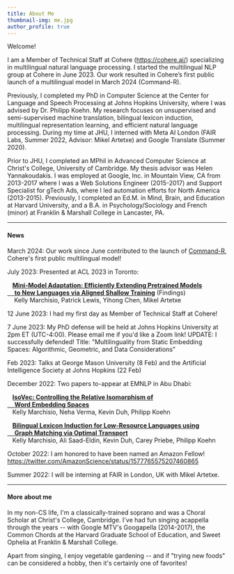 ```yaml
---
title: About Me
thumbnail-img: me.jpg
author_profile: true
---
```


Welcome!  

I am a Member of Technical Staff at Cohere (https://cohere.ai/) specializing in multilingual natural language processing.  I started the multilingual NLP group at Cohere in June 2023.  Our work resulted in Cohere’s first public launch of a multilingual model in March 2024 (Command-R).

Previously, I completed my PhD in Computer Science at the Center for Language and Speech Processing at Johns Hopkins University, where I was advised by Dr. Philipp Koehn.  My research focuses on unsupervised and semi-supervised machine translation, bilingual lexicon induction, multilingual representation learning, and efficient natural language processing.  During my time at JHU, I interned with Meta AI London (FAIR Labs, Summer 2022, Advisor: Mikel Artetxe) and Google Translate (Summer 2020).  

Prior to JHU, I completed an MPhil in Advanced Computer Science at Christ's College, University of Cambridge.  My thesis advisor was Helen Yannakoudakis.  I was employed at Google, Inc. in Mountain View, CA from 2013-2017 where I was a Web Solutions Engineer (2015-2017) and Support Specialist for gTech Ads, where I led automation efforts for North America (2013-2015). Previously, I completed an Ed.M. in Mind, Brain, and Education at Harvard University, and a B.A. in Psychology/Sociology and French (minor) at Franklin & Marshall College in Lancaster, PA.  

---

#### News

March 2024: Our work since June contributed to the launch of [Command-R]([url](https://docs.cohere.com/docs/command-r)), Cohere's first public multilingual model!

July 2023: Presented at ACL 2023 in Toronto:

&nbsp;&nbsp;&nbsp;**[Mini-Model Adaptation: Efficiently Extending Pretrained Models <br>&nbsp;&nbsp;&nbsp;&nbsp;&nbsp;to New Languages via Aligned Shallow Training](https://aclanthology.org/2023.findings-acl.338/)** (Findings)<br>&nbsp;&nbsp;&nbsp; Kelly Marchisio, Patrick Lewis, Yihong Chen, Mikel Artetxe

12 June 2023: I had my first day as Member of Technical Staff at Cohere!

7 June 2023:  My PhD defense will be held at Johns Hopkins University at 2pm ET (UTC-4:00).  Please email me if you'd like a Zoom link!  UPDATE: I successfully defended! Title: "Multilinguality from Static Embedding Spaces: Algorithmic, Geometric, and Data Considerations"

Feb 2023:  Talks at George Mason University (8 Feb) and the Artificial Intelligence Society at Johns Hopkins (22 Feb)

December 2022: Two papers to-appear at EMNLP in Abu Dhabi:

&nbsp;&nbsp;&nbsp;**[IsoVec: Controlling the Relative Isomorphism of <br>&nbsp;&nbsp;&nbsp;&nbsp;&nbsp;Word Embedding Spaces](https://arxiv.org/abs/2210.05098)**<br>
&nbsp;&nbsp;&nbsp;Kelly Marchisio, Neha Verma, Kevin Duh, Philipp Koehn


&nbsp;&nbsp;&nbsp;**[Bilingual Lexicon Induction for Low-Resource Languages using <br>&nbsp;&nbsp;&nbsp;&nbsp;&nbsp;Graph Matching via Optimal Transport](https://arxiv.org/abs/2210.14378)**<br>
&nbsp;&nbsp;&nbsp;Kelly Marchisio, Ali Saad-Eldin, Kevin Duh, Carey Priebe, Philipp Koehn

October 2022:  I am honored to have been named an Amazon Fellow! https://twitter.com/AmazonScience/status/1577765575207460865

Summer 2022: I will be interning at FAIR in London, UK with Mikel Artetxe.


---

#### More about me

In my non-CS life, I'm a classically-trained soprano and was a Choral Scholar at Christ's College, Cambridge.  I've had fun singing acappella through the years -- with Google MTV's Googapella (2014-2017), the Common Chords at the Harvard Graduate School of Education, and Sweet Ophelia at Franklin & Marshall College.  

Apart from singing, I enjoy vegetable gardening -- and if "trying new foods" can be considered a hobby, then it's certainly one of favorites!
